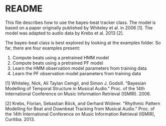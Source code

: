 README
==
This file describes how to use the bayes-beat tracker class. The model is based on a paper originally published by Whiteley et al. in 2006 [1]. The model was adapted to audio data by Krebs et al. 2013 [2].

The bayes-beat class is best explored by looking at the examples folder. So far, there are four examples present:

1. Compute beats using a pretrained HMM model
2. Compute beats using a pretrained PF model
3. Learn the HMM observation model parameters from training data
4. Learn the PF observation model parameters from training data

[1] Whiteley, Nick, Ali Taylan Cemgil, and Simon J. Godsill. "Bayesian Modelling of Temporal Structure in Musical Audio." Proc. of the 14th International Conference on Music Information Retrieval (ISMIR). 2006.

[2] Krebs, Florian, Sebastian Böck, and Gerhard Widmer. "Rhythmic Pattern Modelling for Beat and Downbeat Tracking from Musical Audio." Proc. of the 14th International Conference on Music Information Retrieval (ISMIR), Curitiba. 2013.
